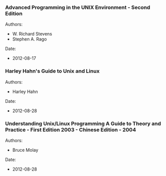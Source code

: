 ### Advanced Programming in the UNIX Environment - Second Edition

Authors:

 * W. Richard Stevens
 * Stephen A. Rago

Date:

 * 2012-08-17

### Harley Hahn's Guide to Unix and Linux

Authors:

 * Harley Hahn

Date:

 * 2012-08-28

### Understanding Unix/Linux Programming A Guide to Theory and Practice - First Edition 2003 - Chinese Edition - 2004

Authors:

 * Bruce Molay

Date:

 * 2012-08-28
